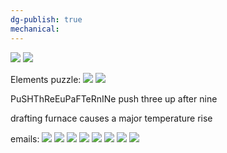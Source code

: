 ```yaml
---
dg-publish: true
mechanical:
---
```

![](https://i.imgur.com/sVPC1KZ.png)
![](https://i.imgur.com/aQb0m5z.png)

Elements puzzle:
![](https://i.imgur.com/S2mEKI5.png)
![](https://i.imgur.com/Cy5W87Z.jpeg)

PuSHThReEuPaFTeRnINe
push three up after nine

drafting furnace causes a major temperature rise

emails:
![](https://i.imgur.com/9JyqaU1.png)
![](https://i.imgur.com/wlJPdaI.png)
![](https://i.imgur.com/6xpIIC9.png)
![](https://i.imgur.com/Rjyqm12.png)
![](https://i.imgur.com/F6AT4vH.png)
![](https://i.imgur.com/HQ6pBv9.png)
![](https://i.imgur.com/xCHZd5l.png)
![](https://i.imgur.com/DB8kLrJ.png)

